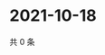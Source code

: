 # 2021-10-18

共 0 条

<!-- BEGIN WEIBO -->
<!-- 最后更新时间 Mon Oct 18 2021 02:09:10 GMT+0800 (China Standard Time) -->

<!-- END WEIBO -->
